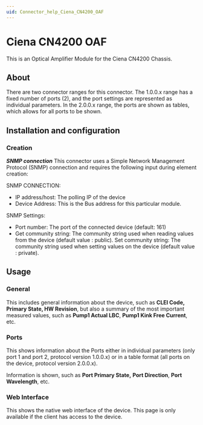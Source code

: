 ```yaml
---
uid: Connector_help_Ciena_CN4200_OAF
---
```


# Ciena CN4200 OAF

This is an Optical Amplifier Module for the Ciena CN4200 Chassis.

## About

There are two connector ranges for this connector. The 1.0.0.x range has a fixed number of ports (2), and the port settings are represented as individual parameters.
In the 2.0.0.x range, the ports are shown as tables, which allows for all ports to be shown.

## Installation and configuration

### Creation

***SNMP connection***
This connector uses a Simple Network Management Protocol (SNMP) connection and requires the following input during element creation:

SNMP CONNECTION:

- IP address/host: The polling IP of the device
- Device Address: This is the Bus address for this particular module.

SNMP Settings:

- Port number: The port of the connected device (default: 161)
- Get community string: The community string used when reading values from the device (default value : public).
  Set community string: The community string used when setting values on the device (default value : private).

## Usage

### General

This includes general information about the device, such as **CLEI Code, Primary State, HW Revision**, but also a summary of the most important measured values, such as **Pump1 Actual LBC**, **Pump1 Kink Free Current**, etc.

### Ports

This shows information about the Ports either in individual parameters (only port 1 and port 2, protocol version 1.0.0.x) or in a table format (all ports on the device, protocol version 2.0.0.x).

Information is shown, such as **Port Primary State,** **Port Direction**, **Port Wavelength**, etc.

### Web Interface

This shows the native web interface of the device. This page is only available if the client has access to the device.
